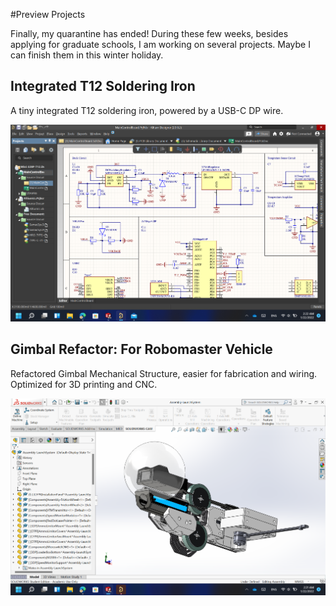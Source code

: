 #Preview Projects

Finally, my quarantine has ended! During these few weeks, besides applying for graduate schools, I am working on several projects. Maybe I can finish them in this winter holiday.

## Integrated T12 Soldering Iron

A tiny integrated T12 soldering iron, powered by a USB-C DP wire. 

![T12 Schematic](/src/md/Psg7/4E3963D06AEA4576B97DF260454C2327.png)

## Gimbal Refactor: For Robomaster Vehicle

Refactored Gimbal Mechanical Structure, easier for fabrication and wiring. Optimized for 3D printing and CNC.

![Gimbal Refactor](/src/md/Psg7/263592D56E7C40A0956A58EA78ED92A0.png)